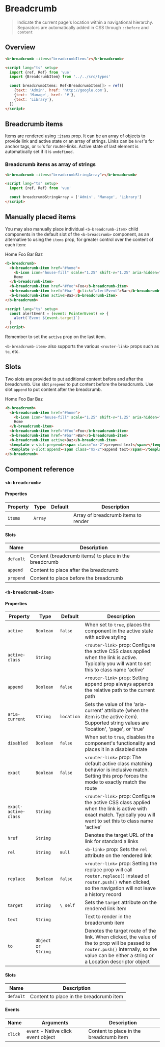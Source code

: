 # Breadcrumb

> Indicate the current page's location within a navigational hierarchy. Separators are automatically added in CSS through `::before` and `content`

## Overview

<ClientOnly>
  <b-card>
    <b-breadcrumb :items="breadcrumbItems"></b-breadcrumb>
  </b-card>

</ClientOnly>

```html
<b-breadcrumb :items="breadcrumbItems"></b-breadcrumb>

<script lang="ts" setup>
  import {ref, Ref} from 'vue'
  import {BreadcrumbItem} from '../../src/types'

  const breadcrumbItems: Ref<BreadcrumbItem[]> = ref([
    {text: 'Admin', href: 'http://google.com'},
    {text: 'Manage', href: '#'},
    {text: 'Library'},
  ])
</script>
```

## Breadcrumb items

Items are rendered using `:items` prop. It can be an array of objects to provide link and active
state or an array of strings. Links can be `href`'s for anchor tags, or `to`'s for router-links. Active state of last
element is automatically set if it is `undefined`.

### Breadcrumb items as array of strings

<ClientOnly>
  <b-card>
    <b-breadcrumb :items="breadcrumbStringArray"></b-breadcrumb>
  </b-card>

</ClientOnly>

```html
<b-breadcrumb :items="breadcrumbStringArray"></b-breadcrumb>

<script lang="ts" setup>
  import {ref, Ref} from 'vue'

  const breadcrumbStringArray = ['Admin', 'Manage', 'Library']
</script>
```

## Manually placed items

You may also manually place individual `<b-breadcrumb-item>` child components in the default slot of
the `<b-breadcrumb>` component, as an alternative to using the `items` prop, for greater control
over the content of each item:

<ClientOnly>
  <b-card>
    <b-breadcrumb>
      <b-breadcrumb-item href="#home">
        <b-icon icon="house-fill" scale="1.25" shift-v="1.25" aria-hidden="true"></b-icon>
        Home
      </b-breadcrumb-item>
      <b-breadcrumb-item href="#foo">Foo</b-breadcrumb-item>
      <b-breadcrumb-item href="#bar" @click="alertEvent">Bar</b-breadcrumb-item>
      <b-breadcrumb-item active>Baz</b-breadcrumb-item>
    </b-breadcrumb>
  </b-card>

</ClientOnly>

```html
<b-breadcrumb>
  <b-breadcrumb-item href="#home">
    <b-icon icon="house-fill" scale="1.25" shift-v="1.25" aria-hidden="true"></b-icon>
    Home
  </b-breadcrumb-item>
  <b-breadcrumb-item href="#foo">Foo</b-breadcrumb-item>
  <b-breadcrumb-item href="#bar" @click="alertEvent">Bar</b-breadcrumb-item>
  <b-breadcrumb-item active>Baz</b-breadcrumb-item>
</b-breadcrumb>

<script lang="ts" setup>
  const alertEvent = (event: PointerEvent) => {
    alert(`Event ${event.target}`)
  }
</script>
```

Remember to set the `active` prop on the last item.

`<b-breadcrumb-item>` also supports the various `<router-link>` props such as `to`, etc.

## Slots

Two slots are provided to put additional content before and after the breadcrumb.
Use slot `prepend` to put content before the breadcrumb. Use slot `append` to put content after the breadcrumb.

<ClientOnly>
  <b-card>
    <b-breadcrumb>
      <b-breadcrumb-item href="#home">
        <b-icon icon="house-fill" scale="1.25" shift-v="1.25" aria-hidden="true"></b-icon>
        Home
      </b-breadcrumb-item>
      <b-breadcrumb-item href="#foo">Foo</b-breadcrumb-item>
      <b-breadcrumb-item href="#bar">Bar</b-breadcrumb-item>
      <b-breadcrumb-item active>Baz</b-breadcrumb-item>
      <template v-slot:prepend><span class="mx-2">prepend text</span></template>
      <template v-slot:append><span class="mx-2">append text</span></template>
    </b-breadcrumb>
  </b-card>

</ClientOnly>

```html
<b-breadcrumb>
  <b-breadcrumb-item href="#home">
    <b-icon icon="house-fill" scale="1.25" shift-v="1.25" aria-hidden="true"></b-icon>
    Home
  </b-breadcrumb-item>
  <b-breadcrumb-item href="#foo">Foo</b-breadcrumb-item>
  <b-breadcrumb-item href="#bar">Bar</b-breadcrumb-item>
  <b-breadcrumb-item active>Baz</b-breadcrumb-item>
  <template v-slot:prepend><span class="mx-2">prepend text</span></template>
  <template v-slot:append><span class="mx-2">append text</span></template>
</b-breadcrumb>
```

## Component reference

### `<b-breadcrumb>`

#### Properties

| Property | Type    | Default | Description                         |
| -------- | ------- | ------- | ----------------------------------- |
| `items`  | `Array` |         | Array of breadcrumb items to render |

#### Slots

| Name      | Description                                           |
| --------- | ----------------------------------------------------- |
| `default` | Content (breadcrumb items) to place in the breadcrumb |
| `append`  | Content to place after the breadcrumb                 |
| `prepend` | Content to place before the breadcrumb                |

### `<b-breadcrumb-item>`

#### Properties

| Property             | Type                 | Default    | Description                                                                                                                                                                                    |
| -------------------- | -------------------- | ---------- | ---------------------------------------------------------------------------------------------------------------------------------------------------------------------------------------------- |
| `active`             | `Boolean`            | `false`    | When set to `true`, places the component in the active state with active styling                                                                                                               |
| `active-class`       | `String`             |            | `<router-link>` prop: Configure the active CSS class applied when the link is active. Typically you will want to set this to class name 'active'                                               |
| `append`             | `Boolean`            | `false`    | `<router-link>` prop: Setting append prop always appends the relative path to the current path                                                                                                 |
| `aria-current`       | `String`             | `location` | Sets the value of the 'aria-current' attribute (when the item is the active item). Supported string values are 'location', 'page', or 'true'                                                   |
| `disabled`           | `Boolean`            | `false`    | When set to `true`, disables the component's functionality and places it in a disabled state                                                                                                   |
| `exact`              | `Boolean`            | `false`    | `<router-link>` prop: The default active class matching behavior is inclusive match. Setting this prop forces the mode to exactly match the route                                              |
| `exact-active-class` | `String`             |            | `<router-link>` prop: Configure the active CSS class applied when the link is active with exact match. Typically you will want to set this to class name 'active'                              |
| `href`               | `String`             |            | Denotes the target URL of the link for standard a links                                                                                                                                        |
| `rel`                | `String`             | `null`     | `<b-link>` prop: Sets the `rel` attribute on the rendered link                                                                                                                                 |
| `replace`            | `Boolean`            | `false`    | `<router-link>` prop: Setting the replace prop will call `router.replace()` instead of `router.push()` when clicked, so the navigation will not leave a history record                         |
| `target`             | `String`             | `\_self`   | Sets the `target` attribute on the rendered link item                                                                                                                                          |
| `text`               | `String`             |            | Text to render in the breadcrumb item                                                                                                                                                          |
| `to`                 | `Object` or `String` |            | Denotes the target route of the link. When clicked, the value of the to prop will be passed to `router.push()` internally, so the value can be either a string or a Location descriptor object |

#### Slots

| Name      | Description                             |
| --------- | --------------------------------------- |
| `default` | Content to place in the breadcrumb item |

#### Events

| Name    | Arguments                           | Description                             |
| ------- | ----------------------------------- | --------------------------------------- |
| `click` | `event` - Native click event object | Content to place in the breadcrumb item |

<script lang="ts" setup>
  import {ref, Ref} from 'vue';
  import {BreadcrumbItem} from '../../src/types';

  const breadcrumbItems: Ref<BreadcrumbItem[]> = ref([
    { text: 'Admin', href:'http://google.com'},
    { text: 'Manage', href:'#'},
    { text: 'Library'},
  ]);

  const breadcrumbStringArray = ['Admin','Manage', 'Library'];

  const alertEvent = (event: PointerEvent) => {
    alert(`Event ${event.target}`);
  }
</script>
